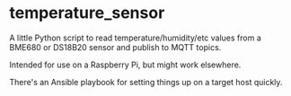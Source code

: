 # temperature_sensor

A little Python script to read temperature/humidity/etc values from a
BME680 or DS18B20 sensor and publish to MQTT topics.

Intended for use on a Raspberry Pi, but might work elsewhere.

There's an Ansible playbook for setting things up on a target host quickly.
